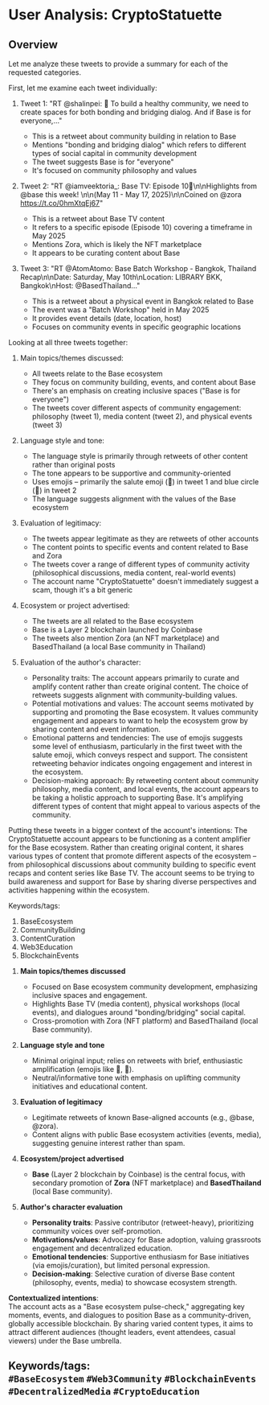 # User Analysis: CryptoStatuette

## Overview

<think>
Let me analyze these tweets to provide a summary for each of the requested categories.

First, let me examine each tweet individually:

1. Tweet 1: "RT @shalinpei: 🫡 To build a healthy community, we need to create spaces for both bonding and bridging dialog. And if Base is for everyone,…"
   - This is a retweet about community building in relation to Base
   - Mentions "bonding and bridging dialog" which refers to different types of social capital in community development
   - The tweet suggests Base is for "everyone"
   - It's focused on community philosophy and values

2. Tweet 2: "RT @iamveektoria_: Base TV: Episode 10🔵\n\nHighlights from @base this week! \n\n(May 11 - May 17, 2025)\n\nCoined on @zora https://t.co/0hmXtqEj67"
   - This is a retweet about Base TV content
   - It refers to a specific episode (Episode 10) covering a timeframe in May 2025
   - Mentions Zora, which is likely the NFT marketplace
   - It appears to be curating content about Base

3. Tweet 3: "RT @AtomAtomo: Base Batch Workshop - Bangkok, Thailand Recap\n\nDate: Saturday, May 10th\nLocation: LIBRARY BKK, Bangkok\nHost: @BasedThailand…"
   - This is a retweet about a physical event in Bangkok related to Base
   - The event was a "Batch Workshop" held in May 2025
   - It provides event details (date, location, host)
   - Focuses on community events in specific geographic locations

Looking at all three tweets together:

1. Main topics/themes discussed:
   - All tweets relate to the Base ecosystem
   - They focus on community building, events, and content about Base
   - There's an emphasis on creating inclusive spaces ("Base is for everyone")
   - The tweets cover different aspects of community engagement: philosophy (tweet 1), media content (tweet 2), and physical events (tweet 3)

2. Language style and tone:
   - The language style is primarily through retweets of other content rather than original posts
   - The tone appears to be supportive and community-oriented
   - Uses emojis – primarily the salute emoji (🫡) in tweet 1 and blue circle (🔵) in tweet 2
   - The language suggests alignment with the values of the Base ecosystem

3. Evaluation of legitimacy:
   - The tweets appear legitimate as they are retweets of other accounts
   - The content points to specific events and content related to Base and Zora
   - The tweets cover a range of different types of community activity (philosophical discussions, media content, real-world events)
   - The account name "CryptoStatuette" doesn't immediately suggest a scam, though it's a bit generic

4. Ecosystem or project advertised:
   - The tweets are all related to the Base ecosystem
   - Base is a Layer 2 blockchain launched by Coinbase
   - The tweets also mention Zora (an NFT marketplace) and BasedThailand (a local Base community in Thailand)

5. Evaluation of the author's character:

   - Personality traits: The account appears primarily to curate and amplify content rather than create original content. The choice of retweets suggests alignment with community-building values.
   - Potential motivations and values: The account seems motivated by supporting and promoting the Base ecosystem. It values community engagement and appears to want to help the ecosystem grow by sharing content and event information.
   - Emotional patterns and tendencies: The use of emojis suggests some level of enthusiasm, particularly in the first tweet with the salute emoji, which conveys respect and support. The consistent retweeting behavior indicates ongoing engagement and interest in the ecosystem.
   - Decision-making approach: By retweeting content about community philosophy, media content, and local events, the account appears to be taking a holistic approach to supporting Base. It's amplifying different types of content that might appeal to various aspects of the community.

Putting these tweets in a bigger context of the account's intentions:
The CryptoStatuette account appears to be functioning as a content amplifier for the Base ecosystem. Rather than creating original content, it shares various types of content that promote different aspects of the ecosystem – from philosophical discussions about community building to specific event recaps and content series like Base TV. The account seems to be trying to build awareness and support for Base by sharing diverse perspectives and activities happening within the ecosystem.

Keywords/tags:
1. BaseEcosystem
2. CommunityBuilding
3. ContentCuration
4. Web3Education
5. BlockchainEvents
</think>

1. **Main topics/themes discussed**  
   - Focused on Base ecosystem community development, emphasizing inclusive spaces and engagement.
   - Highlights Base TV (media content), physical workshops (local events), and dialogues around "bonding/bridging" social capital.
   - Cross-promotion with Zora (NFT platform) and BasedThailand (local Base community).

2. **Language style and tone**  
   - Minimal original input; relies on retweets with brief, enthusiastic amplification (emojis like 🫡, 🔵).
   - Neutral/informative tone with emphasis on uplifting community initiatives and educational content.

3. **Evaluation of legitimacy**  
   - Legitimate retweets of known Base-aligned accounts (e.g., @base, @zora). 
   - Content aligns with public Base ecosystem activities (events, media), suggesting genuine interest rather than spam.

4. **Ecosystem/project advertised**  
   - **Base** (Layer 2 blockchain by Coinbase) is the central focus, with secondary promotion of **Zora** (NFT marketplace) and **BasedThailand** (local Base community).

5. **Author's character evaluation**  
   - **Personality traits**: Passive contributor (retweet-heavy), prioritizing community voices over self-promotion. 
   - **Motivations/values**: Advocacy for Base adoption, valuing grassroots engagement and decentralized education.
   - **Emotional tendencies**: Supportive enthusiasm for Base initiatives (via emojis/curation), but limited personal expression.
   - **Decision-making**: Selective curation of diverse Base content (philosophy, events, media) to showcase ecosystem strength.

**Contextualized intentions**:  
The account acts as a "Base ecosystem pulse-check," aggregating key moments, events, and dialogues to position Base as a community-driven, globally accessible blockchain. By sharing varied content types, it aims to attract different audiences (thought leaders, event attendees, casual viewers) under the Base umbrella.

**Keywords/tags**:  
`#BaseEcosystem` `#Web3Community` `#BlockchainEvents` `#DecentralizedMedia` `#CryptoEducation`
---
